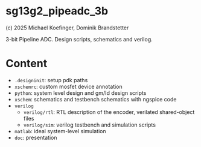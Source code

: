 # sg13g2_pipeadc_3b
(c) 2025 Michael Koefinger, Dominik Brandstetter

3-bit Pipeline ADC. Design scripts, schematics and verilog.

# Content
- `.designinit`: setup pdk paths
- `xschemrc`: custom mosfet device annotation
- `python`: system level design and gm/Id design scripts
- `xschem`: schematics and testbench schematics with ngspice code
- `verilog`
  - `verilog/rtl`: RTL description of the encoder, verilated shared-object files
  - `verilog/sim`: verilog testbench and simulation scripts
- `matlab`: ideal system-level simulation
- `doc`: presentation
